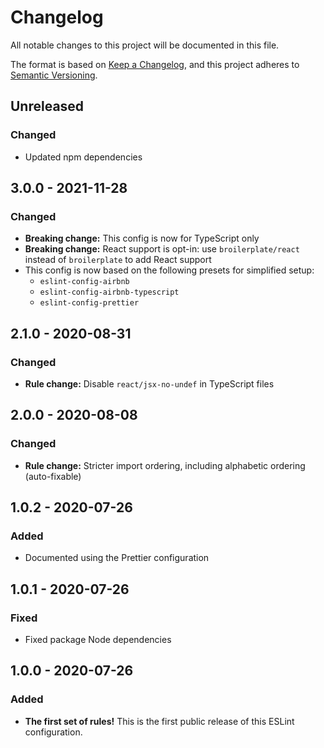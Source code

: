 # Changelog

All notable changes to this project will be documented in this file.

The format is based on [Keep a Changelog](https://keepachangelog.com/en/1.0.0/),
and this project adheres to [Semantic Versioning](https://semver.org/spec/v2.0.0.html).

## Unreleased

### Changed

- Updated npm dependencies

## 3.0.0 - 2021-11-28

### Changed

- **Breaking change:** This config is now for TypeScript only
- **Breaking change:** React support is opt-in: use `broilerplate/react` instead of `broilerplate` to add React support
- This config is now based on the following presets for simplified setup:
  - `eslint-config-airbnb`
  - `eslint-config-airbnb-typescript`
  - `eslint-config-prettier`

## 2.1.0 - 2020-08-31

### Changed

- **Rule change:** Disable `react/jsx-no-undef` in TypeScript files

## 2.0.0 - 2020-08-08

### Changed

- **Rule change:** Stricter import ordering, including alphabetic ordering (auto-fixable)

## 1.0.2 - 2020-07-26

### Added

- Documented using the Prettier configuration

## 1.0.1 - 2020-07-26

### Fixed

- Fixed package Node dependencies

## 1.0.0 - 2020-07-26

### Added

- **The first set of rules!** This is the first public release of this ESLint configuration.
